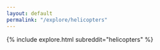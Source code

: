 ```yaml
---
layout: default
permalink: "/explore/helicopters"
---
```


<link rel="stylesheet" type="text/css" href="/static/css/explore.css">
{% include explore.html subreddit="helicopters" %}
